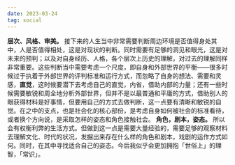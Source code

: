 ```yaml
---
date: 2023-03-24
tag: social
---
```

**层次、风格、审美。** 接下来的人生当中非常需要判断周边环境是否值得身处其中，人是否值得相处，这是对现状的判断。同时需要有足够的洞见和眼光，这是对未来的预判；以及对自身经历、人格，各个层次上历史的理解，对过去的理解同样非常重要。这些判断当中需要考虑一个尺度，即自身和外部世界的平衡——很多时候过于执着于外部世界的评判标准和运行方式，而忽略了自身的想法、需要和灵感，**直觉**，这时候要潜下去考虑自己的直觉，内省，借助内部的力量；还有一些时候需要敏锐和周全地分析外部世界，但并不是以最普通和平庸的方式，借助别人的眼获得材料是好事情，但要用自己的方式去做判断，这一点要有清晰和敏锐的自觉。在之中的支点，也是社会化的核心部份，是考虑自身如何被社会的标准看待，或者换个方向说，是采取怎样的姿态和角色接触社会。 **角色，剧本，姿态。** 所以会有权衡利弊的生活方式。但做到这一点是需要大量经验的，需要足够的观察材料去理解文化、时代的状况，发掘出来存在什么样的角色和剧本，戏剧的运作方式如何。同时，在其中寻找适合自己的姿态。今后我似乎会更加拥抱「世俗上」的理智，「常识」。
